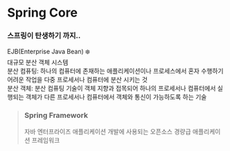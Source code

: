 Spring Core
=
### 스프링이 탄생하기 까지..
EJB(Enterprise Java Bean) ❄️   
대규모 분산 객체 시스템   
분산 컴퓨팅: 하나의 컴퓨터에 존재하는 애플리케이션이나 프로세스에서 혼자 수행하기 어려운 작업을 다중 프로세서나 컴퓨터에 분산 시키는 것   
분산 객체: 분산 컴퓨팅 기술이 객체 지향과 접목되어 하나의 프로세서나 컴퓨터에서 실행되는 객체가 다른 프로세서나 컴퓨터에서 객체와 통신이 가능하도록 하는 기술   

> ### Spring Framework
> 자바 엔터프라이즈 애플리케이션 개발에 사용되는 오픈소스 경량급 애플리케이션 프레임워크
